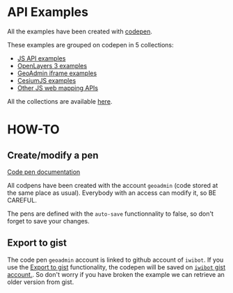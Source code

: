 API Examples 
============


All the examples have been created with [codepen](//codepen.io/).

These examples are grouped on codepen in 5 collections:

- [JS API examples](//codepen.io/collection/nZQKoZ)
- [OpenLayers 3 examples](//codepen.io/collection/nZQyQB/)
- [GeoAdmin iframe examples](//codepen.io/collection/nkkwYY/)
- [CesiumJS examples](http://codepen.io/collection/nGqWbY/)
- [Other JS web mapping APIs](http://codepen.io/collection/XOEprd/)
    
    
All the collections are available [here](//codepen.io/geoadmin/collections/popular/).


HOW-TO
======


Create/modify a pen
-------------------

[Code pen documentation](//blog.codepen.io/documentation/)

All codpens have been created with the account `geoadmin` (code stored at the same place as usual). Everybody with an
access can modify it, so BE CAREFUL.

The pens are defined with the `auto-save` functionnality to false, so don't forget to save your changes.


Export to gist
--------------

The code pen `geoadmin` account is linked to github account of `iwibot`.
If you use the [Export to gist](http://blog.codepen.io/documentation/features/exporting-pens/) functionality, the codepen will be saved on [`iwibot` gist account.](https://gist.github.com/iwibot).
So don't worry if you have broken the example we can retrieve an older version from gist. 
